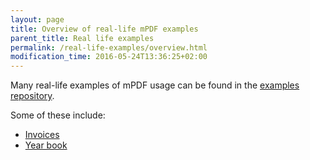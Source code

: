 ```yaml
---
layout: page
title: Overview of real-life mPDF examples
parent_title: Real life examples
permalink: /real-life-examples/overview.html
modification_time: 2016-05-24T13:36:25+02:00
---
```


Many real-life examples of mPDF usage can be found in the [examples repository][1].

Some of these include:

- [Invoices](https://github.com/mpdf/mpdf-examples/blob/master/example34_invoice_example.php)
- [Year book](https://github.com/mpdf/mpdf-examples/blob/master/example44_MPDFI_yearbook.php)

[1]: https://github.com/mpdf/mpdf-examples
